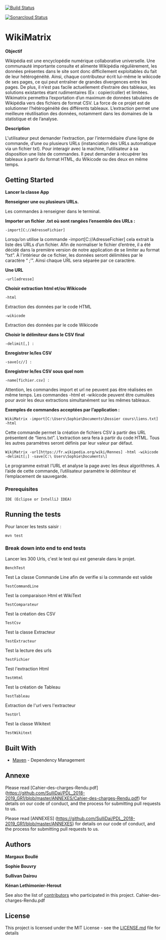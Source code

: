 [![Build Status](https://travis-ci.org/SulliDai/PDL_2018-2019_GR1.svg?branch=master)](https://travis-ci.org/SulliDai/PDL_2018-2019_GR1)

[![Sonarcloud Status](https://sonarcloud.io/api/project_badges/measure?project=PDL_2018-2019:Groupe1&metric=alert_status)](https://sonarcloud.io/dashboard?id=PDL_2018-2019%3AGroupe1)

# WikiMatrix


**Objectif**

Wikipédia est une encyclopédie numérique collaborative universelle. Une communauté importante consulte et alimente Wikipédia régulièrement, les données présentes dans le site sont donc difficilement exploitables du fait de leur hétérogénéité. Ainsi, chaque contributeur écrit lui-même le wikicode de ses pages, ce qui peut entraîner de grandes divergences entre les pages. De plus, il n’est pas facile actuellement d’extraire des tableaux, les solutions existantes étant rudimentaires (Ex : copier/coller) et limitées. Wikimatrix permettra l’exportation d’un maximum de données tabulaires de Wikipédia vers des fichiers de format CSV. La force de ce projet est de solutionner l’hétérogénéité des différents tableaux. L’extraction permet une meilleure réutilisation des données, notamment dans les domaines de la statistique et de l’analyse.

**Description**

L'utilisateur peut demander l’extraction, par l’intermédiaire d’une ligne de commande, d’une ou plusieurs URLs (instanciation des URLs automatique via un fichier txt). Pour interagir avec la machine, l’utilisateur  à sa disposition une liste de commandes. Il peut demander à récupérer les tableaux à partir du format HTML, du Wikicode ou des deux en même temps. 

## Getting Started

**Lancer la classe App**

**Renseigner une ou plusieurs URLs.**

Les commandes à renseigner dans le terminal.

**Importer un fichier .txt où sont rangées l’ensemble des URLs   :**  

```
-import[C://AdresseFichier]
```

Lorsqu’on utilise la commande -import[C://AdresseFichier] cela extrait la liste des URLs d’un fichier. Afin de normaliser le fichier d’entrée, il a été décidé dans la première version de notre application de se limiter au format “txt”. À l'intérieur de ce fichier, les données seront délimitées par le caractère “ ;’”. Ainsi chaque URL sera séparée par ce caractère.

**Une URL**  

```
-url[adresse]
```

**Choisir extraction html et/ou Wikicode**  

```
-html 
```

Extraction des données par le code HTML 

```
-wikicode
```

Extraction des données par le code Wikicode


**Choisir le délimiteur dans le CSV final**

```
-delimit[,] : 
```

**Enregistrer le/les CSV**

```
-save[c//] :
```

**Enregistrer le/les CSV sous quel nom**

```
-name[fichier.csv] :
```

Attention, les commandes import et url ne peuvent pas être réalisées en même temps. Les commandes -html et -wikicode peuvent être cumulées pour avoir les deux extractions simultanément sur les mêmes tableaux.

**Exemples de commandes acceptées par l’application :**

```
WikiMatrix -import[C:\Users\Sophie\Documents\Dossier cours\liens.txt] -html 
```

Cette commande permet la création de fichiers CSV à partir des URL présentent de “liens.txt”. L’extraction sera fera à partir du code HTML. Tous les autres paramètres seront définis par leur valeur par défaut.

```
WikiMatrix -url[https://fr.wikipedia.org/wiki/Rennes] -html -wikicode -delimit[;] -save[C:\ Users\Sophie\Documents\] 
```
Le programme extrait l’URL et analyse la page avec les deux algorithmes. A l’aide de cette commande, l’utilisateur paramètre le délimiteur et l’emplacement de sauvegarde.


### Prerequisites


```
IDE (Eclipse or IntelliJ IDEA)
```

## Running the tests

Pour lancer les tests saisir :

```
mvn test
```

### Break down into end to end tests


Lancer les 300 Urls, c'est le test qui est generale dans le projet.

```
BenchTest
```

Test La classe Commande Line afin de verifie si la commande est valide

```
TestCommandLine
```
Test la comparaison Html et WikiText

```
TestComparateur
```

Test la création des CSV

```
TestCsv
```
Test la classe Extracteur

```
TestExtracteur
```
Test la lecture des urls

```
TestFichier
```

Test l'extraction Html

```
TestHtml
```

Test la création de Tableau

```
TestTableau
```

Extraction de l'url vers l'extracteur

```
TestUrl
```

Test la classe Wikitext

```
TestWikitext
```





## Built With

* [Maven](https://maven.apache.org/) - Dependency Management


## Annexe


Please read  [Cahier-des-charges-Rendu.pdf] (https://github.com/SulliDai/PDL_2018-2019_GR1/blob/master/ANNEXES/Cahier-des-charges-Rendu.pdf) for details on our code of conduct, and the process for submitting pull requests to us.

Please read  [ANNEXES] (https://github.com/SulliDai/PDL_2018-2019_GR1/blob/master/ANNEXES) for details on our code of conduct, and the process for submitting pull requests to us.


## Authors

**Margaux Boullé**

**Sophie Bouvry**

**Sullivan Dairou**

**Kénan Lethimonier-Herout**


See also the list of [contributors](https://github.com/SulliDai/PDL_2018-2019_GR1/graphs/contributors) who participated in this project.
Cahier-des-charges-Rendu.pdf
## License

This project is licensed under the MIT License - see the [LICENSE.md](LICENSE.md) file for details

